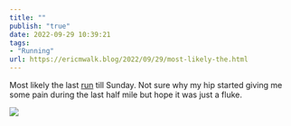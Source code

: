 ```yaml
---
title: ""
publish: "true"
date: 2022-09-29 10:39:21
tags:
- "Running"
url: https://ericmwalk.blog/2022/09/29/most-likely-the.html
---
```

Most likely the last [run](http://www.strava.com/activities/7885424628) till Sunday. Not sure why my hip started giving me some pain during the last half mile but hope it was just a fluke.


![](https://ericmwalk.blog/uploads/2022/8832610629.jpg)